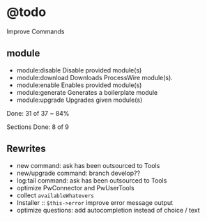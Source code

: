 # @todo

Improve Commands

## module

- module:disable   Disable provided module(s)
- module:download  Downloads ProcessWire module(s).
- module:enable    Enables provided module(s)
- module:generate  Generates a boilerplate module
- module:upgrade   Upgrades given module(s)

Done: 31 of 37 ~ 84%

Sections Done: 8 of 9

## Rewrites

* new command: ask has been outsourced to Tools
* new/upgrade command: branch develop??
* log:tail command: ask has been outsourced to Tools
* optimize PwConnector and PwUserTools
* collect `availableWhatevers`
* Installer :: `$this->error` improve error message output
* optimize questions: add autocompletion instead of choice / text
